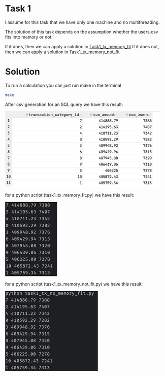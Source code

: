 # Task 1

I assume for this task that we have only one machine and no multithreading. 


The solution of this task depends on the assumption whether the users.csv fits into memory or not.

If it does, then we can apply a solution in [Task1_tx_memory_fit](Task1_tx_memory_fit.py)
If it does not, then we can apply a solution in [Task1_tx_memory_not_fit](task1_tx_memory_not_fit.py)


# Solution

To run a calculation you can just run make in the terminal
```bash
make
```

After csv generation for an SQL query we have this result:

![img.png](source/sql_query_results.png)

for a python script (task1_tx_memory_fit.py) we have this result:

![img.png](source/python_memory_fit.png)

for a python script (task1_tx_memory_not_fit.py) we have this result:

![img.png](source/python_no_memory_fit.png)

